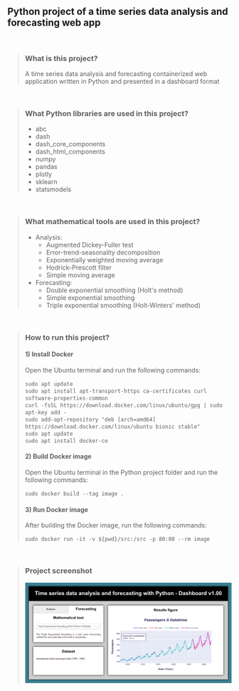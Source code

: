 ## Python project of a time series data analysis and forecasting web app 

<br>

>### **What is this project?**
>   
>A time series data analysis and forecasting containerized web application written in Python and presented in a dashboard format

<br>

>### **What Python libraries are used in this project?**
> - abc
> - dash
> - dash_core_components
> - dash_html_components
> - numpy
> - pandas
> - plotly
> - sklearn
> - statsmodels

<br>

>### **What mathematical tools are used in this project?**
> - Analysis:
>   - Augmented Dickey-Fuller test
>   - Error-trend-seasonality decomposition
>   - Exponentially weighted moving average
>   - Hodrick-Prescott filter
>   - Simple moving average
> - Forecasting:
>   - Double exponential smoothing (Holt's method)
>   - Simple exponential smoothing
>   - Triple exponential smoothing (Holt-Winters' method)

<br>

>### **How to run this project?**
>#### 1) Install Docker
>Open the Ubuntu terminal and run the following commands:
>
>     sudo apt update
>     sudo apt install apt-transport-https ca-certificates curl software-properties-common
>     curl -fsSL https://download.docker.com/linux/ubuntu/gpg | sudo apt-key add -
>     sudo add-apt-repository "deb [arch=amd64] https://download.docker.com/linux/ubuntu bionic stable"
>     sudo apt update
>     sudo apt install docker-ce
>#### 2) Build Docker image
>Open the Ubuntu terminal in the Python project folder and run the following commands:
>
>     sudo docker build --tag image .
>#### 3) Run Docker image
>After building the Docker image, run the following commands:
>
>     sudo docker run -it -v ${pwd}/src:/src -p 80:80 --rm image

<br>

>### **Project screenshot**
>
>![screenshot](https://github.com/EduardoMatosRodrigues/TimeSeriesDataAnalysisAndForecastingWebApp/raw/develop/src/screenshots/screenshot-develop-latest.png)